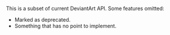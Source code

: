 This is a subset of current DeviantArt API. Some features omitted:

- Marked as deprecated.
- Something that has no point to implement.